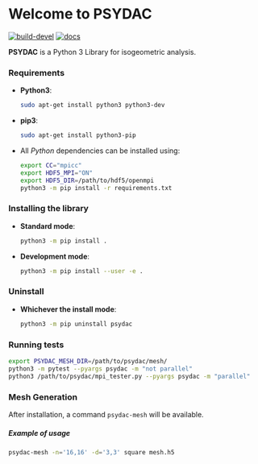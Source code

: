 # Welcome to PSYDAC

[![build-devel](https://travis-ci.com/pyccel/psydac.svg?branch=devel)](https://travis-ci.com/pyccel/psydac) [![docs](https://readthedocs.org/projects/spl/badge/?version=latest)](http://spl.readthedocs.io/en/latest/?badge=latest)

**PSYDAC** is a Python 3 Library for isogeometric analysis.

### Requirements

* **Python3**:
  ```bash
  sudo apt-get install python3 python3-dev
  ```
* **pip3**:
  ```bash
  sudo apt-get install python3-pip
  ```
* All *Python* dependencies can be installed using:
  ```bash
  export CC="mpicc"
  export HDF5_MPI="ON"
  export HDF5_DIR=/path/to/hdf5/openmpi
  python3 -m pip install -r requirements.txt
  ```
### Installing the library

* **Standard mode**:
  ```bash
  python3 -m pip install .
  ```
* **Development mode**:
  ```bash
  python3 -m pip install --user -e .
  ```

### Uninstall

* **Whichever the install mode**:
  ```bash
  python3 -m pip uninstall psydac
  ```

### Running tests
```bash
export PSYDAC_MESH_DIR=/path/to/psydac/mesh/
python3 -m pytest --pyargs psydac -m "not parallel"
python3 /path/to/psydac/mpi_tester.py --pyargs psydac -m "parallel"
```

### Mesh Generation

After installation, a command `psydac-mesh` will be available.

##### Example of usage  
```bash 
psydac-mesh -n='16,16' -d='3,3' square mesh.h5
```


